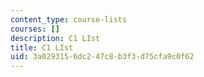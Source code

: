 ```yaml
---
content_type: course-lists
courses: []
description: C1 LIst
title: C1 LIst
uid: 3a029315-6dc2-47c8-b3f3-d75cfa9c0f62
---
```


